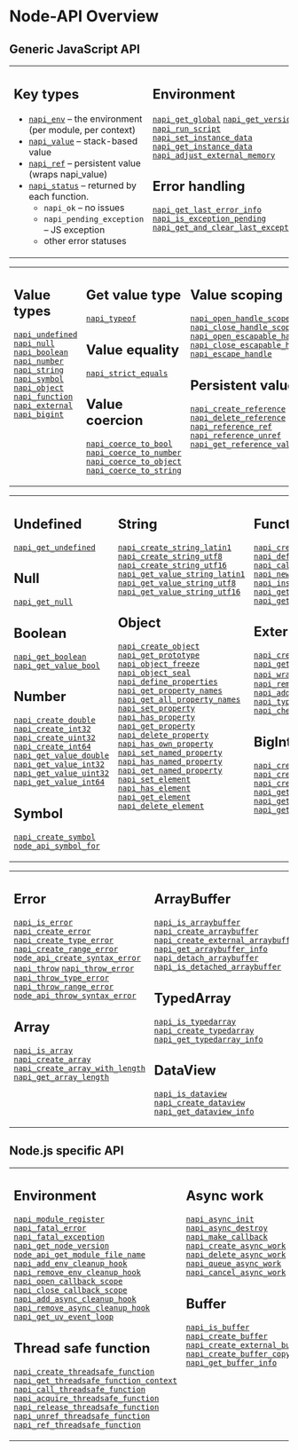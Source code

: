 # Node-API Overview

## Generic JavaScript API

<table>
<tbody><tr><td valign="top">

## Key types
- [`napi_env`](https://nodejs.org/api/n-api.html#napi_env) – the environment (per module, per context)<br>
- [`napi_value`](https://nodejs.org/api/n-api.html#napi_value) – stack-based value<br>
- [`napi_ref`](https://nodejs.org/api/n-api.html#napi_ref) – persistent value (wraps napi_value)<br>
- [`napi_status`](https://nodejs.org/api/n-api.html#napi_status) – returned by each function.<br>
  - `napi_ok` – no issues
  - `napi_pending_exception` – JS exception
  - other error statuses

</td><td valign="top">

## Environment
[`napi_get_global`](https://nodejs.org/api/n-api.html#napi_get_global)
[`napi_get_version`](https://nodejs.org/api/n-api.html#napi_get_version)
[`napi_run_script`](https://nodejs.org/api/n-api.html#napi_run_script)
[`napi_set_instance_data`](https://nodejs.org/api/n-api.html#napi_set_instance_data)
[`napi_get_instance_data`](https://nodejs.org/api/n-api.html#napi_get_instance_data)
[`napi_adjust_external_memory`](https://nodejs.org/api/n-api.html#napi_adjust_external_memory)

## Error handling
[`napi_get_last_error_info`](https://nodejs.org/api/n-api.html#napi_get_last_error_info)
[`napi_is_exception_pending`](https://nodejs.org/api/n-api.html#napi_is_exception_pending)
[`napi_get_and_clear_last_exception`](https://nodejs.org/api/n-api.html#napi_get_and_clear_last_exception)

</td></tr></tbody>
</table>

<table>
<tbody><tr><td valign="top">

## Value types
[`napi_undefined`](https://nodejs.org/api/n-api.html#napi_valuetype)
[`napi_null`](https://nodejs.org/api/n-api.html#napi_valuetype)
[`napi_boolean`](https://nodejs.org/api/n-api.html#napi_valuetype)
[`napi_number`](https://nodejs.org/api/n-api.html#napi_valuetype)
[`napi_string`](https://nodejs.org/api/n-api.html#napi_valuetype)
[`napi_symbol`](https://nodejs.org/api/n-api.html#napi_valuetype)
[`napi_object`](https://nodejs.org/api/n-api.html#napi_valuetype)
[`napi_function`](https://nodejs.org/api/n-api.html#napi_valuetype)
[`napi_external`](https://nodejs.org/api/n-api.html#napi_valuetype)
[`napi_bigint`](https://nodejs.org/api/n-api.html#napi_valuetype)

</td><td valign="top">

## Get value type
[`napi_typeof`](https://nodejs.org/api/n-api.html#napi_typeof)

## Value equality
[`napi_strict_equals`](https://nodejs.org/api/n-api.html#napi_strict_equals)

## Value coercion
[`napi_coerce_to_bool`](https://nodejs.org/api/n-api.html#napi_coerce_to_bool)
[`napi_coerce_to_number`](https://nodejs.org/api/n-api.html#napi_coerce_to_number)
[`napi_coerce_to_object`](https://nodejs.org/api/n-api.html#napi_coerce_to_object)
[`napi_coerce_to_string`](https://nodejs.org/api/n-api.html#napi_coerce_to_string)

</td><td valign="top">

## Value scoping
[`napi_open_handle_scope`](https://nodejs.org/api/n-api.html#napi_open_handle_scope)
[`napi_close_handle_scope`](https://nodejs.org/api/n-api.html#napi_close_handle_scope)
[`napi_open_escapable_handle_scope`](https://nodejs.org/api/n-api.html#napi_open_escapable_handle_scope)
[`napi_close_escapable_handle_scope`](https://nodejs.org/api/n-api.html#napi_close_escapable_handle_scope)
[`napi_escape_handle`](https://nodejs.org/api/n-api.html#napi_escape_handle)

## Persistent values
[`napi_create_reference`](https://nodejs.org/api/n-api.html#napi_create_reference)
[`napi_delete_reference`](https://nodejs.org/api/n-api.html#napi_delete_reference)
[`napi_reference_ref`](https://nodejs.org/api/n-api.html#napi_reference_ref)
[`napi_reference_unref`](https://nodejs.org/api/n-api.html#napi_reference_unref)
[`napi_get_reference_value`](https://nodejs.org/api/n-api.html#napi_get_reference_value)

</td></tr></tbody>
</table>

<table>
<tbody><tr><td valign="top">

## Undefined
[`napi_get_undefined`](https://nodejs.org/api/n-api.html#napi_get_undefined)

## Null
[`napi_get_null`](https://nodejs.org/api/n-api.html#napi_get_null)

## Boolean
[`napi_get_boolean`](https://nodejs.org/api/n-api.html#napi_get_boolean)
[`napi_get_value_bool`](https://nodejs.org/api/n-api.html#napi_get_value_bool)

## Number
[`napi_create_double`](https://nodejs.org/api/n-api.html#napi_create_double)
[`napi_create_int32`](https://nodejs.org/api/n-api.html#napi_create_int32)
[`napi_create_uint32`](https://nodejs.org/api/n-api.html#napi_create_uint32)
[`napi_create_int64`](https://nodejs.org/api/n-api.html#napi_create_int64)
[`napi_get_value_double`](https://nodejs.org/api/n-api.html#napi_get_value_double)
[`napi_get_value_int32`](https://nodejs.org/api/n-api.html#napi_get_value_int32)
[`napi_get_value_uint32`](https://nodejs.org/api/n-api.html#napi_get_value_uint32)
[`napi_get_value_int64`](https://nodejs.org/api/n-api.html#napi_get_value_int64)

## Symbol
[`napi_create_symbol`](https://nodejs.org/api/n-api.html#napi_create_symbol)
[`node_api_symbol_for`](https://nodejs.org/api/n-api.html#node_api_symbol_for)

</td><td valign="top">

## String
[`napi_create_string_latin1`](https://nodejs.org/api/n-api.html#napi_create_string_latin1)
[`napi_create_string_utf8`](https://nodejs.org/api/n-api.html#napi_create_string_utf8)
[`napi_create_string_utf16`](https://nodejs.org/api/n-api.html#napi_create_string_utf16)
[`napi_get_value_string_latin1`](https://nodejs.org/api/n-api.html#napi_get_value_string_latin1)
[`napi_get_value_string_utf8`](https://nodejs.org/api/n-api.html#napi_get_value_string_utf8)
[`napi_get_value_string_utf16`](https://nodejs.org/api/n-api.html#napi_get_value_string_utf16)

## Object
[`napi_create_object`](https://nodejs.org/api/n-api.html#napi_create_object)
[`napi_get_prototype`](https://nodejs.org/api/n-api.html#napi_get_prototype)
[`napi_object_freeze`](https://nodejs.org/api/n-api.html#napi_object_freeze)
[`napi_object_seal`](https://nodejs.org/api/n-api.html#napi_object_seal)
[`napi_define_properties`](https://nodejs.org/api/n-api.html#napi_define_properties)
[`napi_get_property_names`](https://nodejs.org/api/n-api.html#napi_get_property_names)
[`napi_get_all_property_names`](https://nodejs.org/api/n-api.html#napi_get_all_property_names)
[`napi_set_property`](https://nodejs.org/api/n-api.html#napi_set_property)
[`napi_has_property`](https://nodejs.org/api/n-api.html#napi_has_property)
[`napi_get_property`](https://nodejs.org/api/n-api.html#napi_get_property)
[`napi_delete_property`](https://nodejs.org/api/n-api.html#napi_delete_property)
[`napi_has_own_property`](https://nodejs.org/api/n-api.html#napi_has_own_property)
[`napi_set_named_property`](https://nodejs.org/api/n-api.html#napi_set_named_property)
[`napi_has_named_property`](https://nodejs.org/api/n-api.html#napi_has_named_property)
[`napi_get_named_property`](https://nodejs.org/api/n-api.html#napi_get_named_property)
[`napi_set_element`](https://nodejs.org/api/n-api.html#napi_set_element)
[`napi_has_element`](https://nodejs.org/api/n-api.html#napi_has_element)
[`napi_get_element`](https://nodejs.org/api/n-api.html#napi_get_element)
[`napi_delete_element`](https://nodejs.org/api/n-api.html#napi_delete_element)

</td><td valign="top">

## Function
[`napi_create_function`](https://nodejs.org/api/n-api.html#napi_create_function)
[`napi_define_class`](https://nodejs.org/api/n-api.html#napi_define_class)
[`napi_call_function`](https://nodejs.org/api/n-api.html#napi_call_function)
[`napi_new_instance`](https://nodejs.org/api/n-api.html#napi_new_instance)
[`napi_instanceof`](https://nodejs.org/api/n-api.html#napi_instanceof)
[`napi_get_cb_info`](https://nodejs.org/api/n-api.html#napi_get_cb_info)
[`napi_get_new_target`](https://nodejs.org/api/n-api.html#napi_get_new_target)

## External values
[`napi_create_external`](https://nodejs.org/api/n-api.html#napi_create_external)
[`napi_get_value_external`](https://nodejs.org/api/n-api.html#napi_get_value_external)
[`napi_wrap`](https://nodejs.org/api/n-api.html#napi_wrap)
[`napi_unwrap`](https://nodejs.org/api/n-api.html#napi_unwrap)
[`napi_remove_wrap`](https://nodejs.org/api/n-api.html#napi_remove_wrap)
[`napi_add_finalizer`](https://nodejs.org/api/n-api.html#napi_add_finalizer)
[`napi_type_tag_object`](https://nodejs.org/api/n-api.html#napi_type_tag_object)
[`napi_check_object_type_tag`](https://nodejs.org/api/n-api.html#napi_check_object_type_tag)

## BigInt
[`napi_create_bigint_int64`](https://nodejs.org/api/n-api.html#napi_create_bigint_int64)
[`napi_create_bigint_uint64`](https://nodejs.org/api/n-api.html#napi_create_bigint_uint64)
[`napi_create_bigint_words`](https://nodejs.org/api/n-api.html#napi_create_bigint_words)
[`napi_get_value_bigint_int64`](https://nodejs.org/api/n-api.html#napi_get_value_bigint_int64)
[`napi_get_value_bigint_uint64`](https://nodejs.org/api/n-api.html#napi_get_value_bigint_uint64)
[`napi_get_value_bigint_words`](https://nodejs.org/api/n-api.html#napi_get_value_bigint_words)

</td></tr></tbody>
</table>

<table>
<tbody><tr><td valign="top">

## Error
[`napi_is_error`](https://nodejs.org/api/n-api.html#napi_is_error)
[`napi_create_error`](https://nodejs.org/api/n-api.html#napi_create_error)
[`napi_create_type_error`](https://nodejs.org/api/n-api.html#napi_create_type_error)
[`napi_create_range_error`](https://nodejs.org/api/n-api.html#napi_create_range_error)
[`node_api_create_syntax_error`](https://nodejs.org/api/n-api.html#node_api_create_syntax_error)
[`napi_throw`](https://nodejs.org/api/n-api.html#napi_throw)
[`napi_throw_error`](https://nodejs.org/api/n-api.html#napi_throw_error)
[`napi_throw_type_error`](https://nodejs.org/api/n-api.html#napi_throw_type_error)
[`napi_throw_range_error`](https://nodejs.org/api/n-api.html#napi_throw_range_error)
[`node_api_throw_syntax_error`](https://nodejs.org/api/n-api.html#node_api_throw_syntax_error)

## Array
[`napi_is_array`](https://nodejs.org/api/n-api.html#napi_is_array)
[`napi_create_array`](https://nodejs.org/api/n-api.html#napi_create_array)
[`napi_create_array_with_length`](https://nodejs.org/api/n-api.html#napi_create_array_with_length)
[`napi_get_array_length`](https://nodejs.org/api/n-api.html#napi_get_array_length)

</td><td valign="top">

## ArrayBuffer
[`napi_is_arraybuffer`](https://nodejs.org/api/n-api.html#napi_is_arraybuffer)
[`napi_create_arraybuffer`](https://nodejs.org/api/n-api.html#napi_create_arraybuffer)
[`napi_create_external_arraybuffer`](https://nodejs.org/api/n-api.html#napi_create_external_arraybuffer)
[`napi_get_arraybuffer_info`](https://nodejs.org/api/n-api.html#napi_get_arraybuffer_info)
[`napi_detach_arraybuffer`](https://nodejs.org/api/n-api.html#napi_detach_arraybuffer)
[`napi_is_detached_arraybuffer`](https://nodejs.org/api/n-api.html#napi_is_detached_arraybuffer)

## TypedArray
[`napi_is_typedarray`](https://nodejs.org/api/n-api.html#napi_is_typedarray)
[`napi_create_typedarray`](https://nodejs.org/api/n-api.html#napi_create_typedarray)
[`napi_get_typedarray_info`](https://nodejs.org/api/n-api.html#napi_get_typedarray_info)

## DataView
[`napi_is_dataview`](https://nodejs.org/api/n-api.html#napi_is_dataview)
[`napi_create_dataview`](https://nodejs.org/api/n-api.html#napi_create_dataview)
[`napi_get_dataview_info`](https://nodejs.org/api/n-api.html#napi_get_dataview_info)

</td><td valign="top">

## Promise
[`napi_is_promise`](https://nodejs.org/api/n-api.html#napi_is_promise)
[`napi_create_promise`](https://nodejs.org/api/n-api.html#napi_create_promise)
[`napi_resolve_deferred`](https://nodejs.org/api/n-api.html#napi_resolve_deferred)
[`napi_reject_deferred`](https://nodejs.org/api/n-api.html#napi_reject_deferred)

## Date
[`napi_is_date`](https://nodejs.org/api/n-api.html#napi_is_date)
[`napi_create_date`](https://nodejs.org/api/n-api.html#napi_create_date)
[`napi_get_date_value`](https://nodejs.org/api/n-api.html#napi_get_date_value)

</td></tr></tbody>
</table>

## Node.js specific API

<table>
<tbody><tr><td valign="top">

## Environment
[`napi_module_register`](https://nodejs.org/api/n-api.html#napi_module_register)
[`napi_fatal_error`](https://nodejs.org/api/n-api.html#napi_fatal_error)
[`napi_fatal_exception`](https://nodejs.org/api/n-api.html#napi_fatal_exception)
[`napi_get_node_version`](https://nodejs.org/api/n-api.html#napi_get_node_version)
[`node_api_get_module_file_name`](https://nodejs.org/api/n-api.html#node_api_get_module_file_name)
[`napi_add_env_cleanup_hook`](https://nodejs.org/api/n-api.html#napi_add_env_cleanup_hook)
[`napi_remove_env_cleanup_hook`](https://nodejs.org/api/n-api.html#napi_remove_env_cleanup_hook)
[`napi_open_callback_scope`](https://nodejs.org/api/n-api.html#napi_open_callback_scope)
[`napi_close_callback_scope`](https://nodejs.org/api/n-api.html#napi_close_callback_scope)
[`napi_add_async_cleanup_hook`](https://nodejs.org/api/n-api.html#napi_add_async_cleanup_hook)
[`napi_remove_async_cleanup_hook`](https://nodejs.org/api/n-api.html#napi_remove_async_cleanup_hook)
[`napi_get_uv_event_loop`](https://nodejs.org/api/n-api.html#napi_get_uv_event_loop)

## Thread safe function
[`napi_create_threadsafe_function`](https://nodejs.org/api/n-api.html#napi_create_threadsafe_function)
[`napi_get_threadsafe_function_context`](https://nodejs.org/api/n-api.html#napi_get_threadsafe_function_context)
[`napi_call_threadsafe_function`](https://nodejs.org/api/n-api.html#napi_call_threadsafe_function)
[`napi_acquire_threadsafe_function`](https://nodejs.org/api/n-api.html#napi_acquire_threadsafe_function)
[`napi_release_threadsafe_function`](https://nodejs.org/api/n-api.html#napi_release_threadsafe_function)
[`napi_unref_threadsafe_function`](https://nodejs.org/api/n-api.html#napi_unref_threadsafe_function)
[`napi_ref_threadsafe_function`](https://nodejs.org/api/n-api.html#napi_ref_threadsafe_function)

</td><td valign="top">

## Async work
[`napi_async_init`](https://nodejs.org/api/n-api.html#napi_async_init)
[`napi_async_destroy`](https://nodejs.org/api/n-api.html#napi_async_destroy)
[`napi_make_callback`](https://nodejs.org/api/n-api.html#napi_make_callback)
[`napi_create_async_work`](https://nodejs.org/api/n-api.html#napi_create_async_work)
[`napi_delete_async_work`](https://nodejs.org/api/n-api.html#napi_delete_async_work)
[`napi_queue_async_work`](https://nodejs.org/api/n-api.html#napi_queue_async_work)
[`napi_cancel_async_work`](https://nodejs.org/api/n-api.html#napi_cancel_async_work)

## Buffer
[`napi_is_buffer`](https://nodejs.org/api/n-api.html#napi_is_buffer)
[`napi_create_buffer`](https://nodejs.org/api/n-api.html#napi_create_buffer)
[`napi_create_external_buffer`](https://nodejs.org/api/n-api.html#napi_create_external_buffer)
[`napi_create_buffer_copy`](https://nodejs.org/api/n-api.html#napi_create_buffer_copy)
[`napi_get_buffer_info`](https://nodejs.org/api/n-api.html#napi_get_buffer_info)

</td></tr></tbody>
</table>
